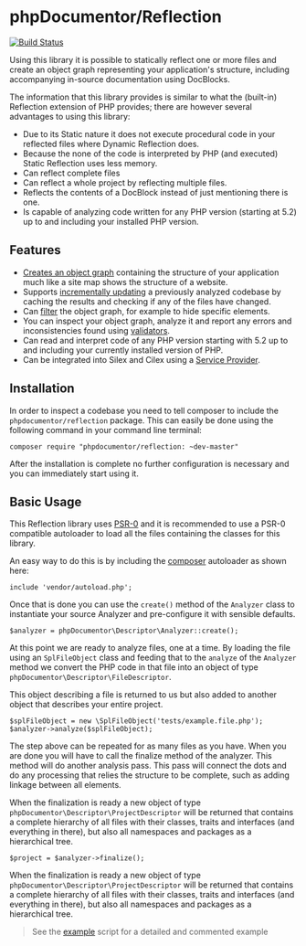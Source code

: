 # phpDocumentor/Reflection

[![Build Status]](http://travis-ci.org/phpDocumentor/Reflection)

Using this library it is possible to statically reflect one or more files and create an object graph representing
your application's structure, including accompanying in-source documentation using DocBlocks.

The information that this library provides is similar to what the (built-in) Reflection extension of PHP provides; there 
are however several advantages to using this library:

- Due to its Static nature it does not execute procedural code in your reflected files where Dynamic Reflection does.
- Because the none of the code is interpreted by PHP (and executed) Static Reflection uses less memory.
- Can reflect complete files 
- Can reflect a whole project by reflecting multiple files.
- Reflects the contents of a DocBlock instead of just mentioning there is one.
- Is capable of analyzing code written for any PHP version (starting at 5.2) up to and including your installed
  PHP version.

## Features

* [Creates an object graph] containing the structure of your application much like a site map shows the 
  structure of a website.
* Supports [incrementally updating] a previously analyzed codebase by caching the results 
  and checking if any of the files have changed.
* Can [filter] the object graph, for example to hide specific elements.
* You can inspect your object graph, analyze it and report any errors and inconsistencies found using [validators].
* Can read and interpret code of any PHP version starting with 5.2 up to and including your currently installed version 
  of PHP.
* Can be integrated into Silex and Cilex using a [Service Provider].

## Installation

In order to inspect a codebase you need to tell composer to include the `phpdocumentor/reflection` package. This
can easily be done using the following command in your command line terminal:

    composer require "phpdocumentor/reflection: ~dev-master"

After the installation is complete no further configuration is necessary and you can immediately start using it.

## Basic Usage

This Reflection library uses [PSR-0] and it is recommended to use a PSR-0 compatible autoloader to load all the 
files containing the classes for this library. 

An easy way to do this is by including the [composer] autoloader as shown here:

    include 'vendor/autoload.php';

Once that is done you can use the `create()` method of the `Analyzer` class to instantiate your source Analyzer and 
pre-configure it with sensible defaults.
    
    $analyzer = phpDocumentor\Descriptor\Analyzer::create();

At this point we are ready to analyze files, one at a time. By loading the file using an `SplFileObject` class and 
feeding that to the `analyze` of the `Analyzer` method we convert the PHP code in that file into an object of type 
`phpDocumentor\Descriptor\FileDescriptor`. 

This object describing a file is returned to us but also added to another object that describes your entire project.

    $splFileObject = new \SplFileObject('tests/example.file.php');
    $analyzer->analyze($splFileObject);
    
The step above can be repeated for as many files as you have. When you are done you will have to call the finalize 
method of the analyzer. This method will do another analysis pass. This pass will connect the dots and do any processing
that relies the structure to be complete, such as adding linkage between all elements.

When the finalization is ready a new object of type `phpDocumentor\Descriptor\ProjectDescriptor` will be returned that
contains a complete hierarchy of all files with their classes, traits and interfaces (and everything in there), but also
all namespaces and packages as a hierarchical tree.

    $project = $analyzer->finalize();
    
When the finalization is ready a new object of type `phpDocumentor\Descriptor\ProjectDescriptor` will be returned that
contains a complete hierarchy of all files with their classes, traits and interfaces (and everything in there), but also
all namespaces and packages as a hierarchical tree.

> See the [example] script for a detailed and commented example

[Build Status]:            https://secure.travis-ci.org/phpDocumentor/Reflection.png
[PSR-0]:                   http://php-fig.com
[Creates an object graph]: docs/usage.rst
[incrementally updating]:  docs/incremental-updates.rst
[filter]:                  docs/filtering.rst
[validators]:              docs/inspecting.rst
[Service Provider]:        docs/integrating-with-silex-and-cilex.rst
[example]:                 example.php
[composer]:                http://getcomposer.org
